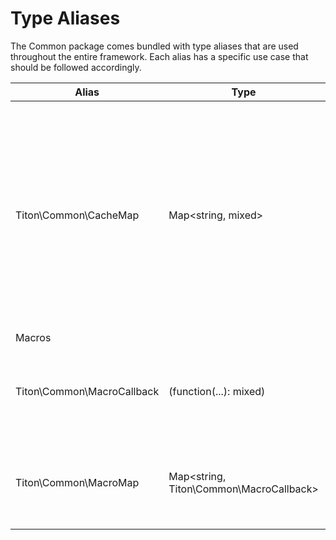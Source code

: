 # Type Aliases #

The Common package comes bundled with type aliases that are used throughout the entire framework. Each alias has a specific use case that should be followed accordingly.

<table class="table is-striped">
    <thead>
        <tr>
            <th>Alias</th>
            <th>Type</th>
            <th>Description</th>
        </tr>
    </thead>
    <tbody>
        <tr>
            <td>Titon\Common\CacheMap</td>
            <td>Map&lt;string, mixed&gt;</td>
            <td>
                Represents a set of data used for caching, with each key being a string, 
                and the value being anything. This type is used when data needs to be cached internally within a class.
            </td>
        </tr>
        <tr class="table-divider">
            <td colspan="3">Macros</td>
        </tr>
        <tr>
            <td>Titon\Common\MacroCallback</td>
            <td>(function(...): mixed)</td>
            <td>
                A callable that defines the arguments and return type for macros.
            </td>
        </tr>
        <tr>
            <td>Titon\Common\MacroMap</td>
            <td>Map&lt;string, Titon\Common\MacroCallback&gt;</td>
            <td>
                Maps custom macros by name to their callable definition.
            </td>
        </tr>
    </tbody>
</table>

